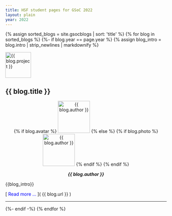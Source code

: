 ```yaml
---
title: HSF student pages for GSoC 2022
layout: plain
year: 2022
---
```


{% assign sorted_blogs = site.gsocblogs | sort: 'title' %}
{% for blog in sorted_blogs %}
{%- if blog.year == page.year %}
{% assign blog_intro = blog.intro | strip_newlines | markdownify %}
<div class="blog-header" style="text-align: left">
  <div class="row">
    <div class="col-sm-2">
      <img src="/images/{{ blog.logo }}" alt="{{ blog.project }}" width="80px">
    </div>
    <div class="col-sm-7" style="text-align: left;">
      <h2>{{ blog.title }}</h2>
    </div> 
    <div class="col-sm-3" style="text-align: center;">
      {% if blog.avatar %}
      <img src="{{ blog.avatar }}" alt="{{ blog.author }}" width="100px">
      {% else %}
        {% if blog.photo %}
        <img src="/images/{{ blog.photo }}" alt="{{ blog.author }}" width="100px">
        {% endif %}
      {% endif %}
      <p style="font-weight: bold; text-align: center; font-style: oblique;"> {{ blog.author }}</p> 
    </div>
  </div>
</div>
{{blog_intro}}

[ <span style="color:blue">Read more ...</span> ]( {{ blog.url }} )
<hr>
{%- endif -%}
{% endfor %}
